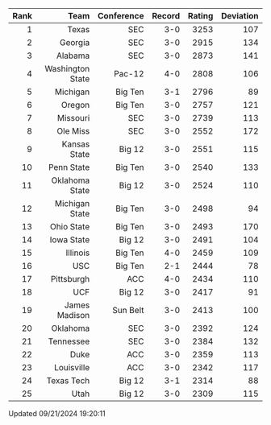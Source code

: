 | Rank  | Team                 | Conference           | Record   | Rating | Deviation |
| ---:  | ---:                 | ---:                 | ---:     | ---:   | ---:      |
| 1     | Texas                | SEC                  | 3-0      | 3253   | 107       |
| 2     | Georgia              | SEC                  | 3-0      | 2915   | 134       |
| 3     | Alabama              | SEC                  | 3-0      | 2873   | 141       |
| 4     | Washington State     | Pac-12               | 4-0      | 2808   | 106       |
| 5     | Michigan             | Big Ten              | 3-1      | 2796   | 89        |
| 6     | Oregon               | Big Ten              | 3-0      | 2757   | 121       |
| 7     | Missouri             | SEC                  | 3-0      | 2739   | 113       |
| 8     | Ole Miss             | SEC                  | 3-0      | 2552   | 172       |
| 9     | Kansas State         | Big 12               | 3-0      | 2551   | 115       |
| 10    | Penn State           | Big Ten              | 3-0      | 2540   | 133       |
| 11    | Oklahoma State       | Big 12               | 3-0      | 2524   | 110       |
| 12    | Michigan State       | Big Ten              | 3-0      | 2498   | 94        |
| 13    | Ohio State           | Big Ten              | 3-0      | 2493   | 170       |
| 14    | Iowa State           | Big 12               | 3-0      | 2491   | 104       |
| 15    | Illinois             | Big Ten              | 4-0      | 2459   | 109       |
| 16    | USC                  | Big Ten              | 2-1      | 2444   | 78        |
| 17    | Pittsburgh           | ACC                  | 4-0      | 2434   | 110       |
| 18    | UCF                  | Big 12               | 3-0      | 2417   | 91        |
| 19    | James Madison        | Sun Belt             | 3-0      | 2413   | 100       |
| 20    | Oklahoma             | SEC                  | 3-0      | 2392   | 124       |
| 21    | Tennessee            | SEC                  | 3-0      | 2384   | 132       |
| 22    | Duke                 | ACC                  | 3-0      | 2359   | 113       |
| 23    | Louisville           | ACC                  | 3-0      | 2342   | 117       |
| 24    | Texas Tech           | Big 12               | 3-1      | 2314   | 88        |
| 25    | Utah                 | Big 12               | 3-0      | 2309   | 115       |

Updated 09/21/2024 19:20:11
